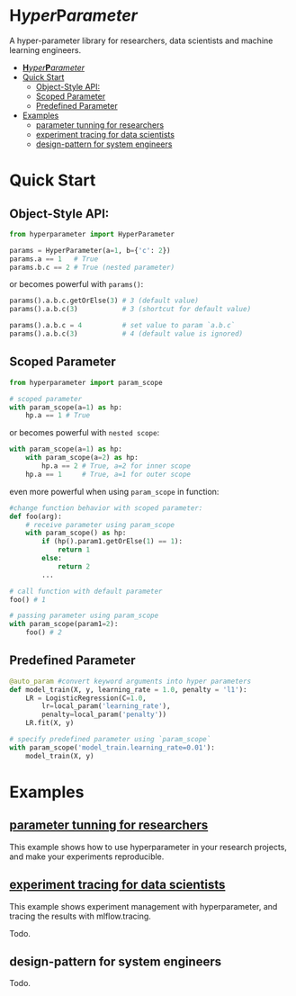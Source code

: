 **H**_yper_**P**_arameter_
===========================

A hyper-parameter library for researchers, data scientists and machine learning engineers.

- [**H**_yper_**P**_arameter_](#hyperparameter)
- [Quick Start](#quick-start)
  - [Object-Style API:](#object-style-api)
  - [Scoped Parameter](#scoped-parameter)
  - [Predefined Parameter](#predefined-parameter)
- [Examples](#examples)
  - [parameter tunning for researchers](#parameter-tunning-for-researchers)
  - [experiment tracing for data scientists](#experiment-tracing-for-data-scientists)
  - [design-pattern for system engineers](#design-pattern-for-system-engineers)

Quick Start
============

## Object-Style API:

```python
from hyperparameter import HyperParameter

params = HyperParameter(a=1, b={'c': 2})
params.a == 1   # True
params.b.c == 2 # True (nested parameter)
```

or becomes powerful with `params()`:

```python
params().a.b.c.getOrElse(3) # 3 (default value)
params().a.b.c(3)           # 3 (shortcut for default value)

params().a.b.c = 4          # set value to param `a.b.c`
params().a.b.c(3)           # 4 (default value is ignored) 
```

## Scoped Parameter

```python
from hyperparameter import param_scope

# scoped parameter
with param_scope(a=1) as hp: 
    hp.a == 1 # True
```
or becomes powerful with `nested scope`:
``` python
with param_scope(a=1) as hp: 
    with param_scope(a=2) as hp: 
        hp.a == 2 # True, a=2 for inner scope
    hp.a == 1     # True, a=1 for outer scope
```

even more powerful when using `param_scope` in function:

```python
#change function behavior with scoped parameter:
def foo(arg):
    # receive parameter using param_scope
    with param_scope() as hp: 
        if (hp().param1.getOrElse(1) == 1):
            return 1
        else:
            return 2
        ...

# call function with default parameter
foo() # 1

# passing parameter using param_scope
with param_scope(param1=2): 
    foo() # 2
```

## Predefined Parameter
```python
@auto_param #convert keyword arguments into hyper parameters
def model_train(X, y, learning_rate = 1.0, penalty = 'l1'):
    LR = LogisticRegression(C=1.0, 
        lr=local_param('learning_rate'), 
        penalty=local_param('penalty'))
    LR.fit(X, y)

# specify predefined parameter using `param_scope`
with param_scope('model_train.learning_rate=0.01'):
    model_train(X, y)
```

Examples
========

## [parameter tunning for researchers](examples/sparse_lr/README.md)

This example shows how to use hyperparameter in your research projects, and make your experiments reproducible.

## [experiment tracing for data scientists](examples/mnist/README.md)

This example shows experiment management with hyperparameter, and tracing the results with mlflow.tracing.

Todo.

## design-pattern for system engineers

Todo.
